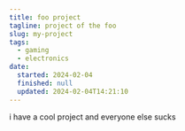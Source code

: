 ```yaml
---
title: foo project
tagline: project of the foo
slug: my-project
tags:
  - gaming
  - electronics
date:
  started: 2024-02-04
  finished: null
  updated: 2024-02-04T14:21:10
---
```

i have a cool project and everyone else sucks
